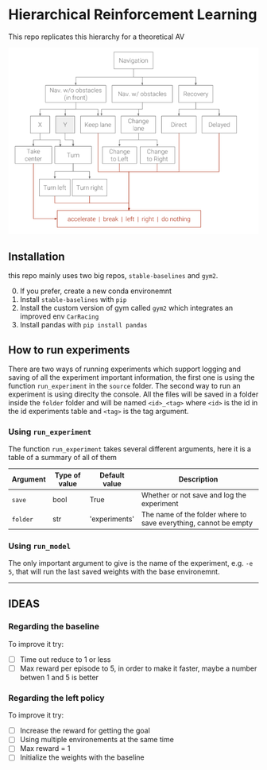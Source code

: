 # Hierarchical Reinforcement Learning

This repo replicates this hierarchy for a theoretical AV

![hierachy](img/hierarchy.png)

## Installation

this repo mainly uses two big repos, `stable-baselines` and `gym2`.

0. If you prefer, create a new conda environemnt
1. Install `stable-baselines` with `pip`
2. Install the custom version of gym called `gym2` which integrates an improved env `CarRacing`
3. Install pandas with `pip install pandas`


## How to run experiments

There are two ways of running experiments which support logging and saving of all the experiment important information, the first one is using the function `run_experiment` in the `source` folder. The second way to run an experiment is using direclty the console. All the files will be saved in a folder inside the `folder` folder and will be named `<id>_<tag>` where `<id>` is the id in the id experiments table and `<tag>` is the tag argument.

### Using `run_experiment`

The function `run_experiment` takes several different arguments, here it is a table of a summary of all of them

| Argument | Type of value | Default value | Description |
| --- | --- | --- | --- |
| `save` | bool | True | Whether or not save and log the experiment |
| `folder` | str | 'experiments' | The name of the folder where to save everything, cannot be empty |

### Using `run_model`

The only important argument to give is the name of the experiment, e.g. `-e 5`, that will run the last saved weights with the base environemnt.

---

## IDEAS

### Regarding the baseline

To improve it try:
- [ ] Time out reduce to 1 or less
- [ ] Max reward per episode to 5, in order to make it faster, maybe a number betwen 1 and 5 is better

### Regarding the left policy

To improve it try:
- [ ] Increase the reward for getting the goal
- [ ] Using multiple environements at the same time
- [ ] Max reward = 1
- [ ] Initialize the weights with the baseline
